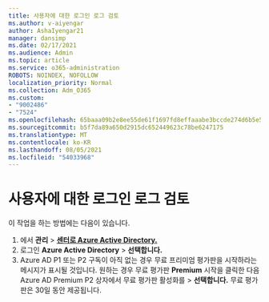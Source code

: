 ```yaml
---
title: 사용자에 대한 로그인 로그 검토
ms.author: v-aiyengar
author: AshaIyengar21
manager: dansimp
ms.date: 02/17/2021
ms.audience: Admin
ms.topic: article
ms.service: o365-administration
ROBOTS: NOINDEX, NOFOLLOW
localization_priority: Normal
ms.collection: Adm_O365
ms.custom:
- "9002486"
- "7524"
ms.openlocfilehash: 65baaa09b2e8ee55de61f1697fd8effaaabe3bccde274d6b5e5ab2382bdca8c8
ms.sourcegitcommit: b5f7da89a650d2915dc652449623c78be6247175
ms.translationtype: MT
ms.contentlocale: ko-KR
ms.lasthandoff: 08/05/2021
ms.locfileid: "54033968"
---
```

# <a name="review-sign-in-logs-for-users"></a>사용자에 대한 로그인 로그 검토

이 작업을 하는 방법에는 다음이 있습니다.

1. 에서 **관리**  >  **[센터로 Azure Active Directory.](https://go.microsoft.com/fwlink/p/?linkid=2067268)**
1. 로그인 **Azure Active Directory**  >  **선택합니다.**
1. Azure AD P1 또는 P2 구독이 아직 없는 경우 무료 프리미엄 평가판을 시작하라는 메시지가 표시될 것입니다. 원하는 경우 무료 평가판 **Premium** 시작을 클릭한 다음 Azure AD Premium P2 상자에서 무료 평가판 활성화를  >  **선택합니다.** 무료 평가판은 30일 동안 제공됩니다.